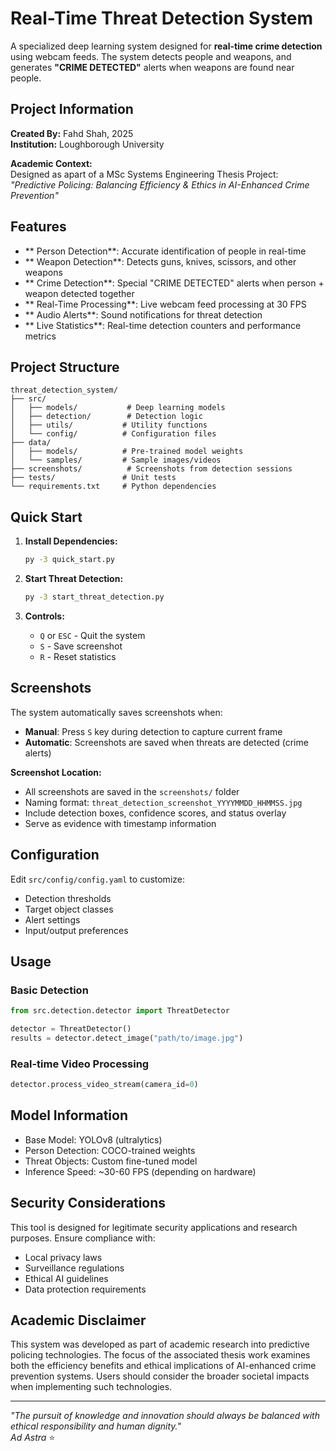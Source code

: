 # Real-Time Threat Detection System

A specialized deep learning system designed for **real-time crime detection** using webcam feeds. The system detects people and weapons, and generates **"CRIME DETECTED"** alerts when weapons are found near people.

## Project Information

**Created By:** Fahd Shah, 2025  
**Institution:** Loughborough University  

**Academic Context:**  
Designed as apart of a MSc Systems Engineering Thesis Project:  
*"Predictive Policing: Balancing Efficiency & Ethics in AI-Enhanced Crime Prevention"*

## Features

- ** Person Detection**: Accurate identification of people in real-time
- ** Weapon Detection**: Detects guns, knives, scissors, and other weapons
- ** Crime Detection**: Special "CRIME DETECTED" alerts when person + weapon detected together
- ** Real-Time Processing**: Live webcam feed processing at 30 FPS
- ** Audio Alerts**: Sound notifications for threat detection
- ** Live Statistics**: Real-time detection counters and performance metrics

## Project Structure

```
threat_detection_system/
├── src/
│   ├── models/           # Deep learning models
│   ├── detection/        # Detection logic
│   ├── utils/           # Utility functions
│   └── config/          # Configuration files
├── data/
│   ├── models/          # Pre-trained model weights
│   └── samples/         # Sample images/videos
├── screenshots/          # Screenshots from detection sessions
├── tests/               # Unit tests
└── requirements.txt     # Python dependencies
```

## Quick Start

1. **Install Dependencies:**
   ```bash
   py -3 quick_start.py
   ```

2. **Start Threat Detection:**
   ```bash
   py -3 start_threat_detection.py
   ```
   
3. **Controls:**
   - `Q` or `ESC` - Quit the system
   - `S` - Save screenshot
   - `R` - Reset statistics

## Screenshots

The system automatically saves screenshots when:
- **Manual**: Press `S` key during detection to capture current frame
- **Automatic**: Screenshots are saved when threats are detected (crime alerts)

**Screenshot Location:**
- All screenshots are saved in the `screenshots/` folder
- Naming format: `threat_detection_screenshot_YYYYMMDD_HHMMSS.jpg`
- Include detection boxes, confidence scores, and status overlay
- Serve as evidence with timestamp information
## Configuration

Edit `src/config/config.yaml` to customize:
- Detection thresholds
- Target object classes
- Alert settings
- Input/output preferences

## Usage

### Basic Detection
```python
from src.detection.detector import ThreatDetector

detector = ThreatDetector()
results = detector.detect_image("path/to/image.jpg")
```

### Real-time Video Processing
```python
detector.process_video_stream(camera_id=0)
```

## Model Information

- Base Model: YOLOv8 (ultralytics)
- Person Detection: COCO-trained weights
- Threat Objects: Custom fine-tuned model
- Inference Speed: ~30-60 FPS (depending on hardware)

## Security Considerations

This tool is designed for legitimate security applications and research purposes. Ensure compliance with:
- Local privacy laws
- Surveillance regulations
- Ethical AI guidelines
- Data protection requirements

## Academic Disclaimer

This system was developed as part of academic research into predictive policing technologies. The focus of the associated thesis work examines both the efficiency benefits and ethical implications of AI-enhanced crime prevention systems. Users should consider the broader societal impacts when implementing such technologies.

---

*"The pursuit of knowledge and innovation should always be balanced with ethical responsibility and human dignity."*  
*Ad Astra* ⭐
